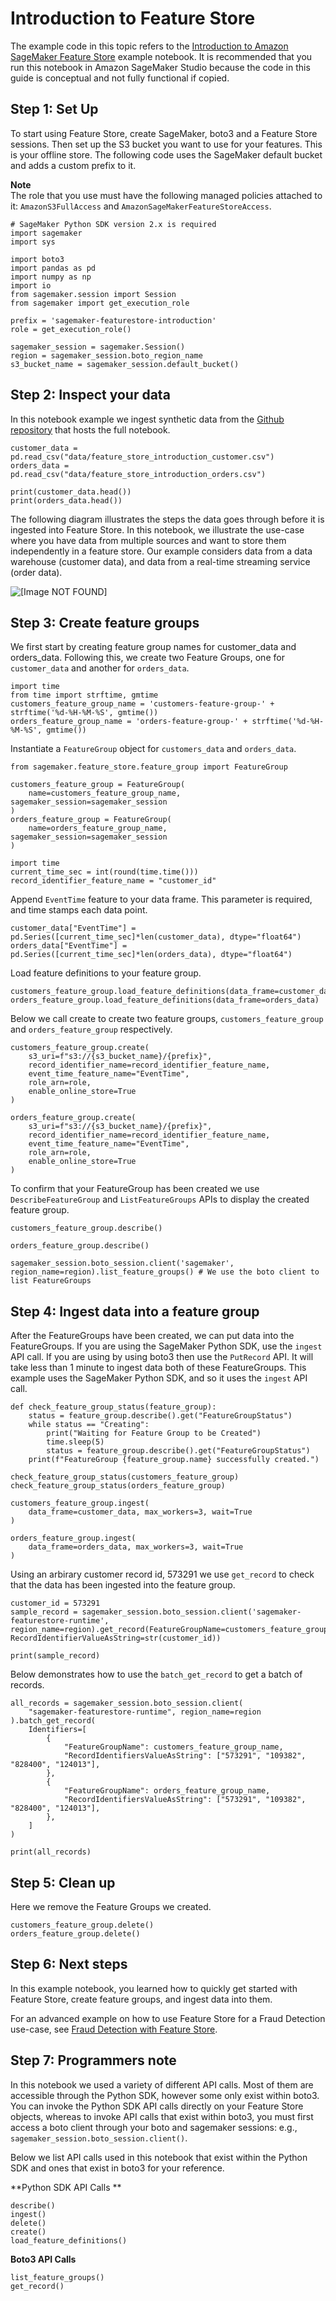 # Introduction to Feature Store<a name="feature-store-introduction-notebook"></a>

The example code in this topic refers to the [Introduction to Amazon SageMaker Feature Store](https://sagemaker-examples.readthedocs.io/en/latest/sagemaker-featurestore/feature_store_introduction.html) example notebook\. It is recommended that you run this notebook in Amazon SageMaker Studio because the code in this guide is conceptual and not fully functional if copied\. 

## Step 1: Set Up<a name="feature-store-setup"></a>

 To start using Feature Store, create SageMaker, boto3 and a Feature Store sessions\. Then set up the S3 bucket you want to use for your features\. This is your offline store\. The following code uses the SageMaker default bucket and adds a custom prefix to it\. 

**Note**  
 The role that you use must have the following managed policies attached to it: `AmazonS3FullAccess` and `AmazonSageMakerFeatureStoreAccess`\. 

```
# SageMaker Python SDK version 2.x is required
import sagemaker
import sys
```

```
import boto3
import pandas as pd
import numpy as np
import io
from sagemaker.session import Session
from sagemaker import get_execution_role

prefix = 'sagemaker-featurestore-introduction'
role = get_execution_role()

sagemaker_session = sagemaker.Session()
region = sagemaker_session.boto_region_name
s3_bucket_name = sagemaker_session.default_bucket()
```

## Step 2: Inspect your data<a name="feature-store-load-datasets"></a>

In this notebook example we ingest synthetic data from the [Github repository](https://github.com/aws/amazon-sagemaker-examples/tree/master/sagemaker-featurestore/data) that hosts the full notebook\.

```
customer_data = pd.read_csv("data/feature_store_introduction_customer.csv")
orders_data = pd.read_csv("data/feature_store_introduction_orders.csv")

print(customer_data.head())
print(orders_data.head())
```

The following diagram illustrates the steps the data goes through before it is ingested into Feature Store\. In this notebook, we illustrate the use\-case where you have data from multiple sources and want to store them independently in a feature store\. Our example considers data from a data warehouse \(customer data\), and data from a real\-time streaming service \(order data\)\.

![\[Image NOT FOUND\]](http://docs.aws.amazon.com/sagemaker/latest/dg/images/feature-store-intro-diagram.png)

## Step 3: Create feature groups<a name="feature-store-set-up-feature-groups-introduction"></a>

We first start by creating feature group names for customer\_data and orders\_data\. Following this, we create two Feature Groups, one for `customer_data` and another for `orders_data`\.

```
import time
from time import strftime, gmtime
customers_feature_group_name = 'customers-feature-group-' + strftime('%d-%H-%M-%S', gmtime())
orders_feature_group_name = 'orders-feature-group-' + strftime('%d-%H-%M-%S', gmtime())
```

Instantiate a `FeatureGroup` object for `customers_data` and `orders_data`\.

```
from sagemaker.feature_store.feature_group import FeatureGroup

customers_feature_group = FeatureGroup(
    name=customers_feature_group_name, sagemaker_session=sagemaker_session
)
orders_feature_group = FeatureGroup(
    name=orders_feature_group_name, sagemaker_session=sagemaker_session
)
```

```
import time
current_time_sec = int(round(time.time()))
record_identifier_feature_name = "customer_id"
```

Append `EventTime` feature to your data frame\. This parameter is required, and time stamps each data point\.

```
customer_data["EventTime"] = pd.Series([current_time_sec]*len(customer_data), dtype="float64")
orders_data["EventTime"] = pd.Series([current_time_sec]*len(orders_data), dtype="float64")
```

Load feature definitions to your feature group\.

```
customers_feature_group.load_feature_definitions(data_frame=customer_data)
orders_feature_group.load_feature_definitions(data_frame=orders_data)
```

Below we call create to create two feature groups, `customers_feature_group` and `orders_feature_group` respectively\.

```
customers_feature_group.create(
    s3_uri=f"s3://{s3_bucket_name}/{prefix}",
    record_identifier_name=record_identifier_feature_name,
    event_time_feature_name="EventTime",
    role_arn=role,
    enable_online_store=True
)

orders_feature_group.create(
    s3_uri=f"s3://{s3_bucket_name}/{prefix}",
    record_identifier_name=record_identifier_feature_name,
    event_time_feature_name="EventTime",
    role_arn=role,
    enable_online_store=True
)
```

To confirm that your FeatureGroup has been created we use `DescribeFeatureGroup` and `ListFeatureGroups` APIs to display the created feature group\. 

```
customers_feature_group.describe()
```

```
orders_feature_group.describe()
```

```
sagemaker_session.boto_session.client('sagemaker', region_name=region).list_feature_groups() # We use the boto client to list FeatureGroups
```

## Step 4: Ingest data into a feature group<a name="feature-store-set-up-record-identifier-event-time"></a>

After the FeatureGroups have been created, we can put data into the FeatureGroups\. If you are using the SageMaker Python SDK, use the `ingest` API call\. If you are using by using boto3 then use the `PutRecord` API\. It will take less than 1 minute to ingest data both of these FeatureGroups\. This example uses the SageMaker Python SDK, and so it uses the `ingest` API call\. 

```
def check_feature_group_status(feature_group):
    status = feature_group.describe().get("FeatureGroupStatus")
    while status == "Creating":
        print("Waiting for Feature Group to be Created")
        time.sleep(5)
        status = feature_group.describe().get("FeatureGroupStatus")
    print(f"FeatureGroup {feature_group.name} successfully created.")

check_feature_group_status(customers_feature_group)
check_feature_group_status(orders_feature_group)
```

```
customers_feature_group.ingest(
    data_frame=customer_data, max_workers=3, wait=True
)
```

```
orders_feature_group.ingest(
    data_frame=orders_data, max_workers=3, wait=True
)
```

Using an arbirary customer record id, 573291 we use `get_record` to check that the data has been ingested into the feature group\.

```
customer_id = 573291
sample_record = sagemaker_session.boto_session.client('sagemaker-featurestore-runtime', region_name=region).get_record(FeatureGroupName=customers_feature_group_name, RecordIdentifierValueAsString=str(customer_id))
```

```
print(sample_record)
```

Below demonstrates how to use the `batch_get_record` to get a batch of records\. 

```
all_records = sagemaker_session.boto_session.client(
    "sagemaker-featurestore-runtime", region_name=region
).batch_get_record(
    Identifiers=[
        {
            "FeatureGroupName": customers_feature_group_name,
            "RecordIdentifiersValueAsString": ["573291", "109382", "828400", "124013"],
        },
        {
            "FeatureGroupName": orders_feature_group_name,
            "RecordIdentifiersValueAsString": ["573291", "109382", "828400", "124013"],
        },
    ]
)
```

```
print(all_records)
```

## Step 5: Clean up<a name="feature-store-load-feature-definitions"></a>

Here we remove the Feature Groups we created\.

```
customers_feature_group.delete()
orders_feature_group.delete()
```

## Step 6: Next steps<a name="feature-store-setup-create-feature-group"></a>

In this example notebook, you learned how to quickly get started with Feature Store, create feature groups, and ingest data into them\.

For an advanced example on how to use Feature Store for a Fraud Detection use\-case, see [Fraud Detection with Feature Store](https://sagemaker-examples.readthedocs.io/en/latest/sagemaker-featurestore/sagemaker_featurestore_fraud_detection_python_sdk.html)\.

## Step 7: Programmers note<a name="feature-store-working-with-feature-groups"></a>

In this notebook we used a variety of different API calls\. Most of them are accessible through the Python SDK, however some only exist within boto3\. You can invoke the Python SDK API calls directly on your Feature Store objects, whereas to invoke API calls that exist within boto3, you must first access a boto client through your boto and sagemaker sessions: e\.g\., `sagemaker_session.boto_session.client()`\.

Below we list API calls used in this notebook that exist within the Python SDK and ones that exist in boto3 for your reference\. 

**Python SDK API Calls **

```
describe()
ingest()
delete()
create()
load_feature_definitions()
```

**Boto3 API Calls**

```
list_feature_groups()
get_record()
```